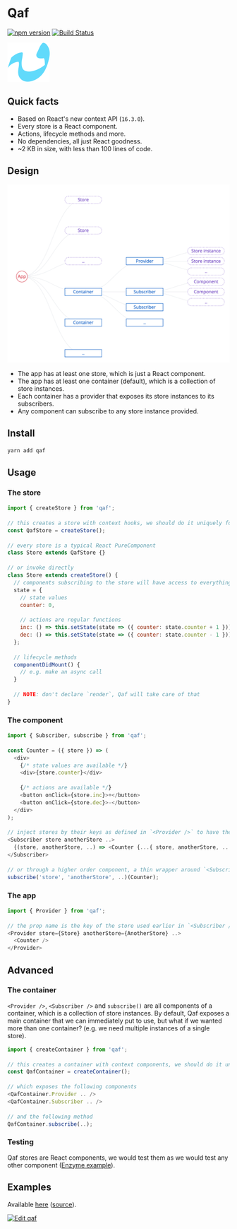# Qaf

[![npm version](https://badge.fury.io/js/qaf.svg)](https://badge.fury.io/js/qaf) [![Build Status](https://travis-ci.org/sonaye/qaf.svg?branch=master)](https://travis-ci.org/sonaye/qaf)

<img src="qaf.svg" alt="Qaf logo" width="96">

## Quick facts

- Based on React's new context API (`16.3.0`).
- Every store is a React component.
- Actions, lifecycle methods and more.
- No dependencies, all just React goodness.
- ~2 KB in size, with less than 100 lines of code.

## Design

<img src="tree.png" alt="Design" width="600">

- The app has at least one store, which is just a React component.
- The app has at least one container (default), which is a collection of store instances.
- Each container has a provider that exposes its store instances to its subscribers.
- Any component can subscribe to any store instance provided.

## Install

`yarn add qaf`

## Usage

### The store

```js
import { createStore } from 'qaf';

// this creates a store with context hooks, we should do it uniquely for every store
const QafStore = createStore();

// every store is a typical React PureComponent
class Store extends QafStore {}

// or invoke directly
class Store extends createStore() {
  // components subscribing to the store will have access to everything in its state
  state = {
    // state values
    counter: 0,

    // actions are regular functions
    inc: () => this.setState(state => ({ counter: state.counter + 1 })),
    dec: () => this.setState(state => ({ counter: state.counter - 1 }))
  };

  // lifecycle methods
  componentDidMount() {
    // e.g. make an async call
  }

  // NOTE: don't declare `render`, Qaf will take care of that
}
```

### The component

```js
import { Subscriber, subscribe } from 'qaf';

const Counter = ({ store }) => (
  <div>
    {/* state values are available */}
    <div>{store.counter}</div>

    {/* actions are available */}
    <button onClick={store.inc}>+</button>
    <button onClick={store.dec}>-</button>
  </div>
);

// inject stores by their keys as defined in `<Provider />` to have them as render props
<Subscriber store anotherStore ..>
  {(store, anotherStore, ..) => <Counter {...{ store, anotherStore, .. }} />}
</Subscriber>

// or through a higher order component, a thin wrapper around `<Subscriber />`
subscribe('store', 'anotherStore', ..)(Counter);
```

### The app

```js
import { Provider } from 'qaf';

// the prop name is the key of the store used earlier in `<Subscriber />`
<Provider store={Store} anotherStore={AnotherStore} ..>
  <Counter />
</Provider>
```

## Advanced

### The container

`<Provider />`, `<Subscriber />` and `subscribe()` are all components of a container, which is a collection of store instances. By default, Qaf exposes a main container that we can immediately put to use, but what if we wanted more than one container? (e.g. we need multiple instances of a single store).

```js
import { createContainer } from 'qaf';

// this creates a container with context components, we should do it uniquely for every container
const QafContainer = createContainer();

// which exposes the following components
<QafContainer.Provider .. />
<QafContainer.Subscriber .. />

// and the following method
QafContainer.subscribe(..);
```

### Testing

Qaf stores are React components, we would test them as we would test any other component ([Enzyme example](/test/testing.test.js)).

## Examples

Available [here](https://sonaye.github.io/qaf/) ([source](/examples)).

[![Edit qaf](https://codesandbox.io/static/img/play-codesandbox.svg)](https://codesandbox.io/s/3mz6wrrv5?module=%2Fsrc%2FCounter.js)
